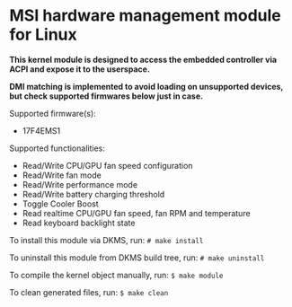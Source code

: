 # MSI hardware management module for Linux

**This kernel module is designed to access the embedded controller via ACPI and expose it to the userspace.**

**DMI matching is implemented to avoid loading on unsupported devices, but check supported firmwares below just in case.**

Supported firmware(s):
 - 17F4EMS1



Supported functionalities:
 - Read/Write CPU/GPU fan speed configuration
 - Read/Write fan mode
 - Read/Write performance mode
 - Read/Write battery charging threshold
 - Toggle Cooler Boost
 - Read realtime CPU/GPU fan speed, fan RPM and temperature
 - Read keyboard backlight state


To install this module via DKMS, run:
`# make install`

To uninstall this module from DKMS build tree, run:
`# make uninstall`

To compile the kernel object manually, run:
`$ make module`

To clean generated files, run:
`$ make clean`

